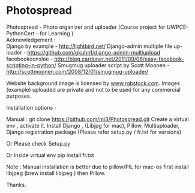 Photospread
===========

Photospread - Photo organizer and uploader (Course project for UWPCE-PythonCert - for Learning )  
Acknowledgement :  
  Django by example - http://lightbird.net/ 
  Django-admin multiple file up-loader - https://github.com/gkuhn1/django-admin-multiupload 
  facebookconsloe - http://blog.carduner.net/2011/09/06/easy-facebook-scripting-in-python/ 
  Smugmug uploader script by Scott Moonen - http://scottmoonen.com/2008/12/01/smugmug-uploader/ 

Website background image is licensed by www.rgbstock.com. Images (example) uploaded are private and  not to  be used for any commercial purposes.


Installation options - 

Manual :
  git clone https://github.com/mi3/Photospread.git
  Create a virtual env , activate it.
  Install Django , (Libjpg for mac), Pillow, Multiuploader, Django registration package 
  (Please refer setup.py / fr.txt for versions) 

Or 
  Please check Setup.py 

Or 
  Inside virtual env pip install fr.txt
  
  
Note : Manual installation is better due to pillow/PIL
for mac-os first install libjpeg (brew install libjpeg ) then Pillow.

Thanks.
